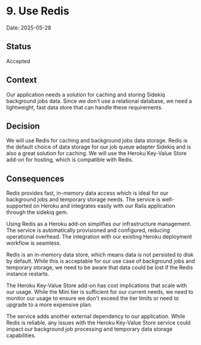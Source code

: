 # 9. Use Redis

Date: 2025-05-28

## Status

Accepted

## Context

Our application needs a solution for caching and storing Sidekiq background jobs data. Since we don't use a relational database, we need a lightweight, fast data store that can handle these requirements.

## Decision

We will use Redis for caching and background jobs data storage. Redis is the default choice of data storage for our job queue adapter Sidekiq and is also a great solution for caching. We will use the Heroku Key-Value Store add-on for hosting, which is compatible with Redis.

## Consequences

Redis provides fast, in-memory data access which is ideal for our background jobs and temporary storage needs. The service is well-supported on Heroku and integrates easily with our Rails application through the sidekiq gem.

Using Redis as a Heroku add-on simplifies our infrastructure management. The service is automatically provisioned and configured, reducing operational overhead. The integration with our existing Heroku deployment workflow is seamless.

Redis is an in-memory data store, which means data is not persisted to disk by default. While this is acceptable for our use case of background jobs and temporary storage, we need to be aware that data could be lost if the Redis instance restarts.

The Heroku Key-Value Store add-on has cost implications that scale with our usage. While the Mini tier is sufficient for our current needs, we need to monitor our usage to ensure we don't exceed the tier limits or need to upgrade to a more expensive plan.

The service adds another external dependency to our application. While Redis is reliable, any issues with the Heroku Key-Value Store service could impact our background job processing and temporary data storage capabilities. 
